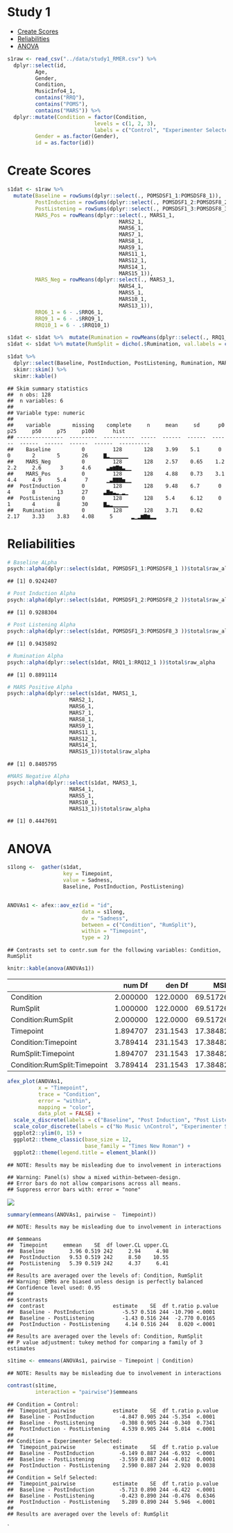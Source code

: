 Study 1
================

  - [Create Scores](#create-scores)
  - [Reliabilities](#reliabilities)
  - [ANOVA](#anova)

``` r
s1raw <- read_csv("../data/study1_RMER.csv") %>% 
  dplyr::select(id,
         Age,
         Gender,
         Condition, 
         MusicInfo4_1,
         contains("RRQ"),
         contains("POMS"),
         contains("MARS")) %>% 
  dplyr::mutate(Condition = factor(Condition, 
                            levels = c(1, 2, 3),
                            labels = c("Control", "Experimenter Selected", "Self Selected")),
         Gender = as.factor(Gender),
         id = as.factor(id))
```

# Create Scores

``` r
s1dat <- s1raw %>% 
  mutate(Baseline = rowSums(dplyr::select(., POMSDSF1_1:POMSDSF8_1)),
         PostInduction = rowSums(dplyr::select(., POMSDSF1_2:POMSDSF8_2)),
         PostListening = rowSums(dplyr::select(., POMSDSF1_3:POMSDSF8_3)),
         MARS_Pos = rowMeans(dplyr::select(., MARS1_1,
                                    MARS2_1,
                                    MARS6_1,
                                    MARS7_1, 
                                    MARS8_1,
                                    MARS9_1,
                                    MARS11_1,
                                    MARS12_1,
                                    MARS14_1,
                                    MARS15_1)),
         MARS_Neg = rowMeans(dplyr::select(., MARS3_1,
                                    MARS4_1,
                                    MARS5_1,
                                    MARS10_1,
                                    MARS13_1)),
         RRQ6_1 = 6 - .$RRQ6_1,
         RRQ9_1 = 6 - .$RRQ9_1,
         RRQ10_1 = 6 - .$RRQ10_1) 

s1dat <- s1dat %>%  mutate(Rumination = rowMeans(dplyr::select(., RRQ1_1:RRQ12_1)))
s1dat <- s1dat %>% mutate(RumSplit = dicho(.$Rumination, val.labels = c("Low Rumiantion", "High Rumination")))

s1dat %>% 
  dplyr::select(Baseline, PostInduction, PostListening, Rumination, MARS_Pos, MARS_Neg) %>%
  skimr::skim() %>% 
  skimr::kable()
```

    ## Skim summary statistics  
    ##  n obs: 128    
    ##  n variables: 6    
    ## 
    ## Variable type: numeric
    ## 
    ##    variable       missing    complete     n     mean     sd      p0     p25     p50     p75     p100      hist   
    ## ---------------  ---------  ----------  -----  ------  ------  ------  ------  ------  ------  ------  ----------
    ##    Baseline          0         128       128    3.99    5.1      0       0       2       5       26     ▇▂▁▁▁▁▁▁ 
    ##    MARS_Neg          0         128       128    2.57    0.65    1.2     2.2     2.6      3      4.6     ▃▅▆▇▆▃▁▁ 
    ##    MARS_Pos          0         128       128    4.88    0.73    3.1     4.4     4.9     5.4      7      ▁▃▇▇▇▅▁▁ 
    ##  PostInduction       0         128       128    9.48    6.7      0       4       8       13      27     ▃▇▅▃▂▁▂▁ 
    ##  PostListening       0         128       128    5.4     6.12     0       1       4       8       30     ▇▃▂▁▁▁▁▁ 
    ##   Rumination         0         128       128    3.71    0.62    2.17    3.33    3.83    4.08     5      ▂▁▂▆▇▆▂▂

# Reliabilities

``` r
# Baseline ALpha 
psych::alpha(dplyr::select(s1dat, POMSDSF1_1:POMSDSF8_1 ))$total$raw_alpha
```

    ## [1] 0.9242407

``` r
# Post Induction Alpha
psych::alpha(dplyr::select(s1dat, POMSDSF1_2:POMSDSF8_2 ))$total$raw_alpha
```

    ## [1] 0.9288304

``` r
# Post Listening Alpha 
psych::alpha(dplyr::select(s1dat, POMSDSF1_3:POMSDSF8_3 ))$total$raw_alpha
```

    ## [1] 0.9435892

``` r
# Rumination Alpha 
psych::alpha(dplyr::select(s1dat, RRQ1_1:RRQ12_1 ))$total$raw_alpha
```

    ## [1] 0.8891114

``` r
# MARS Positive Alpha 
psych::alpha(dplyr::select(s1dat, MARS1_1,
                    MARS2_1,
                    MARS6_1,
                    MARS7_1, 
                    MARS8_1,
                    MARS9_1,
                    MARS11_1,
                    MARS12_1,
                    MARS14_1,
                    MARS15_1))$total$raw_alpha
```

    ## [1] 0.8405795

``` r
#MARS Negative Alpha 
psych::alpha(dplyr::select(s1dat, MARS3_1,
                    MARS4_1,
                    MARS5_1,
                    MARS10_1,
                    MARS13_1))$total$raw_alpha
```

    ## [1] 0.4447691

# ANOVA

``` r
s1long <-  gather(s1dat,
                  key = Timepoint, 
                  value = Sadness,
                  Baseline, PostInduction, PostListening)


ANOVAs1 <- afex::aov_ez(id = "id",
                        data = s1long,
                        dv = "Sadness",
                        between = c("Condition", "RumSplit"),
                        within = "Timepoint",
                        type = 2)
```

    ## Contrasts set to contr.sum for the following variables: Condition, RumSplit

``` r
knitr::kable(anova(ANOVAs1))
```

|                              |   num Df |   den Df |      MSE |          F |       ges |   Pr(\>F) |
| ---------------------------- | -------: | -------: | -------: | ---------: | --------: | --------: |
| Condition                    | 2.000000 | 122.0000 | 69.51726 |  0.8047651 | 0.0088720 | 0.4495524 |
| RumSplit                     | 1.000000 | 122.0000 | 69.51726 |  8.5566376 | 0.0454262 | 0.0041061 |
| Condition:RumSplit           | 2.000000 | 122.0000 | 69.51726 |  1.9444008 | 0.0211698 | 0.1474812 |
| Timepoint                    | 1.894707 | 231.1543 | 17.38482 | 63.2588852 | 0.1428814 | 0.0000000 |
| Condition:Timepoint          | 3.789414 | 231.1543 | 17.38482 |  2.7672314 | 0.0143748 | 0.0307199 |
| RumSplit:Timepoint           | 1.894707 | 231.1543 | 17.38482 |  0.0128512 | 0.0000339 | 0.9844103 |
| Condition:RumSplit:Timepoint | 3.789414 | 231.1543 | 17.38482 |  0.8790408 | 0.0046115 | 0.4725968 |

``` r
afex_plot(ANOVAs1,
          x = "Timepoint",
          trace = "Condition",
          error = "within",
          mapping = "color",
          data_plot = FALSE) +
  scale_x_discrete(labels = c("Baseline", "Post Induction", "Post Listening")) +
  scale_color_discrete(labels = c("No Music \nControl", "Experimenter Selected \nMusic", "Participant Selected \nMusic")) +
  ggplot2::ylim(0, 15) +
  ggplot2::theme_classic(base_size = 12, 
                         base_family = "Times New Roman") +
  ggplot2::theme(legend.title = element_blank()) 
```

    ## NOTE: Results may be misleading due to involvement in interactions

    ## Warning: Panel(s) show a mixed within-between-design.
    ## Error bars do not allow comparisons across all means.
    ## Suppress error bars with: error = "none"

![](Study1_files/figure-gfm/ANOVA-1.png)<!-- -->

``` r
summary(emmeans(ANOVAs1, pairwise ~  Timepoint))
```

    ## NOTE: Results may be misleading due to involvement in interactions

    ## $emmeans
    ##  Timepoint     emmean    SE  df lower.CL upper.CL
    ##  Baseline        3.96 0.519 242     2.94     4.98
    ##  PostInduction   9.53 0.519 242     8.50    10.55
    ##  PostListening   5.39 0.519 242     4.37     6.41
    ## 
    ## Results are averaged over the levels of: Condition, RumSplit 
    ## Warning: EMMs are biased unless design is perfectly balanced 
    ## Confidence level used: 0.95 
    ## 
    ## $contrasts
    ##  contrast                      estimate    SE  df t.ratio p.value
    ##  Baseline - PostInduction         -5.57 0.516 244 -10.790 <.0001 
    ##  Baseline - PostListening         -1.43 0.516 244  -2.770 0.0165 
    ##  PostInduction - PostListening     4.14 0.516 244   8.020 <.0001 
    ## 
    ## Results are averaged over the levels of: Condition, RumSplit 
    ## P value adjustment: tukey method for comparing a family of 3 estimates

``` r
s1time <- emmeans(ANOVAs1, pairwise ~ Timepoint | Condition)
```

    ## NOTE: Results may be misleading due to involvement in interactions

``` r
contrast(s1time,
         interaction = "pairwise")$emmeans
```

    ## Condition = Control:
    ##  Timepoint_pairwise            estimate    SE  df t.ratio p.value
    ##  Baseline - PostInduction        -4.847 0.905 244 -5.354  <.0001 
    ##  Baseline - PostListening        -0.308 0.905 244 -0.340  0.7341 
    ##  PostInduction - PostListening    4.539 0.905 244  5.014  <.0001 
    ## 
    ## Condition = Experimenter Selected:
    ##  Timepoint_pairwise            estimate    SE  df t.ratio p.value
    ##  Baseline - PostInduction        -6.149 0.887 244 -6.932  <.0001 
    ##  Baseline - PostListening        -3.559 0.887 244 -4.012  0.0001 
    ##  PostInduction - PostListening    2.590 0.887 244  2.920  0.0038 
    ## 
    ## Condition = Self Selected:
    ##  Timepoint_pairwise            estimate    SE  df t.ratio p.value
    ##  Baseline - PostInduction        -5.713 0.890 244 -6.422  <.0001 
    ##  Baseline - PostListening        -0.423 0.890 244 -0.476  0.6346 
    ##  PostInduction - PostListening    5.289 0.890 244  5.946  <.0001 
    ## 
    ## Results are averaged over the levels of: RumSplit

\`
